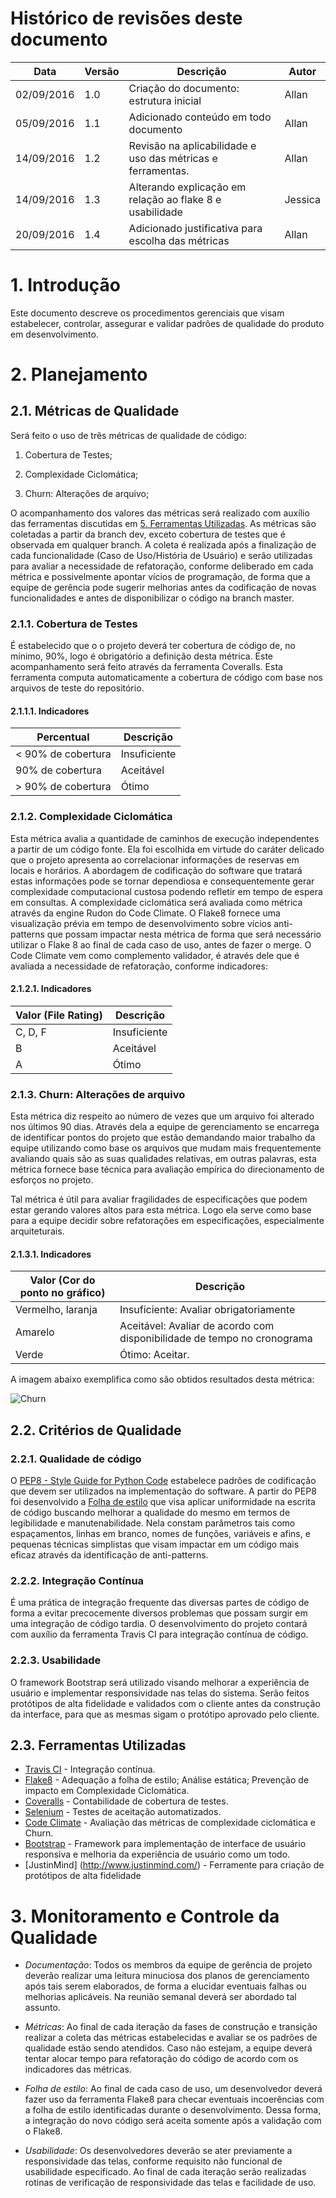 # Histórico de revisões deste documento

|Data      |Versão|Descrição            |Autor    |
|----------|------|---------------------|---------|
|02/09/2016|1.0   |Criação do documento: estrutura inicial |Allan    |
|05/09/2016|1.1   |Adicionado conteúdo em todo documento   |Allan    |
|14/09/2016|1.2   |Revisão na aplicabilidade e uso das métricas e ferramentas.   |Allan    |
|14/09/2016|1.3   |Alterando explicação em relação ao flake 8 e usabilidade  |Jessica      |
|20/09/2016|1.4   |Adicionado justificativa para escolha das métricas  |Allan      |

# 1. Introdução
Este documento descreve os procedimentos gerenciais que visam estabelecer, controlar, assegurar e validar padrões de qualidade do produto em desenvolvimento.

# 2. Planejamento
## 2.1. Métricas de Qualidade
Será feito o uso de três métricas de qualidade de código: 

 1. Cobertura de Testes;

 2. Complexidade Ciclomática;

 3. Churn: Alterações de arquivo;

O acompanhamento dos valores das métricas será realizado com auxílio das ferramentas discutidas em [5. Ferramentas Utilizadas](#5-ferramentas-utilizadas). As métricas são coletadas a partir da branch dev, exceto cobertura de testes que é observada em qualquer branch. A coleta é realizada após a finalização de cada funcionalidade (Caso de Uso/História de Usuário) e serão utilizadas para avaliar a necessidade de refatoração, conforme deliberado em cada métrica e possivelmente apontar vícios de programação, de forma que a equipe de gerência pode sugerir melhorias antes da codificação de novas funcionalidades e antes de disponibilizar o código na branch master.

### 2.1.1. Cobertura de Testes
É estabelecido que o o projeto deverá ter cobertura de código de, no mínimo, 90%, logo é obrigatório a definição desta métrica. Este acompanhamento será feito através da ferramenta Coveralls. Esta ferramenta computa automaticamente a cobertura de código com base nos arquivos de teste do repositório.

#### 2.1.1.1. Indicadores

|Percentual          |Descrição            |
|--------------------|---------------------|
| < 90% de cobertura | Insuficiente        |
| 90% de cobertura   | Aceitável           |
| > 90% de cobertura | Ótimo               |


### 2.1.2. Complexidade Ciclomática

Esta métrica avalia a quantidade de caminhos de execução independentes a partir de um código fonte. Ela foi escolhida em virtude do caráter delicado que o projeto apresenta ao correlacionar informações de reservas em locais e horários. A abordagem de codificação do software que tratará estas informações pode se tornar dependiosa e consequentemente gerar complexidade computacional custosa podendo refletir em tempo de espera em consultas. 
A complexidade ciclomática será avaliada como métrica através da engine Rudon do Code Climate. O Flake8 fornece uma visualização prévia em tempo de desenvolvimento sobre vícios anti-patterns que possam impactar nesta métrica de forma que será necessário utilizar o Flake 8 ao final de cada caso de uso, antes de fazer o merge. O Code Climate vem como complemento validador, é através dele que é avaliada a necessidade de refatoração, conforme indicadores:

#### 2.1.2.1. Indicadores

|Valor (File Rating) |Descrição            |
|--------------------|---------------------|
|C, D, F             |Insuficiente         |
|B                   |Aceitável            |
|A                   |Ótimo                |


### 2.1.3. Churn: Alterações de arquivo

Esta métrica diz respeito ao número de vezes que um arquivo foi alterado nos últimos 90 dias. Através dela a equipe de gerenciamento se encarrega de identificar pontos do projeto que estão demandando maior trabalho da equipe utilizando como base os arquivos que mudam mais frequentemente avaliando quais são as suas qualidades relativas, em outras palavras, esta métrica fornece base técnica para avaliação empírica do direcionamento de esforços no projeto. 

Tal métrica é útil para avaliar fragilidades de especificações que podem estar gerando valores altos para esta métrica. Logo ela serve como base para a equipe decidir sobre refatorações em especificações, especialmente arquiteturais.


#### 2.1.3.1. Indicadores

|Valor (Cor do ponto no gráfico)|Descrição            |
|-------------------------------|---------------------|
|Vermelho, laranja              |Insuficiente: Avaliar obrigatoriamente |
|Amarelo                        |Aceitável: Avaliar de acordo com disponibilidade de tempo no cronograma|
|Verde                          |Ótimo: Aceitar.                |

A imagem abaixo exemplifica como são obtidos resultados desta métrica:

![Churn](https://raw.githubusercontent.com/wiki/fga-gpp-mds/2016.2-Time05-SalasFGA/img/churn.png) 

## 2.2. Critérios de Qualidade

### 2.2.1. Qualidade de código
O [PEP8 - Style Guide for Python Code](https://www.python.org/dev/peps/pep-0008/) estabelece padrões de codificação que devem ser utilizados na implementação do software. A partir do PEP8 foi desenvolvido a [Folha de estilo](https://github.com/fga-gpp-mds/2016.2-Time05/wiki/Folha-de-Estilo) que visa aplicar uniformidade na escrita de código buscando melhorar a qualidade do mesmo em termos de legibilidade e manutenabilidade. Nela constam parâmetros tais como espaçamentos, linhas em branco, nomes de funções, variáveis e afins, e pequenas técnicas simplistas que visam impactar em um código mais eficaz através da identificação de anti-patterns.

### 2.2.2. Integração Contínua
É uma prática de integração frequente das diversas partes de código de forma a evitar precocemente diversos problemas que possam surgir em uma integração de código tardia.
O desenvolvimento do projeto contará com auxílio da ferramenta Travis CI para integração contínua de código.

### 2.2.3. Usabilidade
O framework Bootstrap será utilizado visando melhorar a experiência de usuário e implementar responsividade nas telas do sistema. Serão feitos protótipos de alta fidelidade e validados com o cliente antes da construção da interface, para que as mesmas sigam o protótipo aprovado pelo cliente.

## 2.3. Ferramentas Utilizadas
* [Travis CI](https://travis-ci.org/fga-gpp-mds/2016.2-SAS_FGA) - Integração contínua.
* [Flake8](https://pypi.python.org/pypi/flake8/) - Adequação a folha de estilo; Análise estática; Prevenção de impacto em Complexidade Ciclomática.
* [Coveralls](https://coveralls.io/) - Contabilidade de cobertura de testes.
* [Selenium](http://www.seleniumhq.org/) - Testes de aceitação automatizados.
* [Code Climate](https://www.codeclimate.com) - Avaliação das métricas de complexidade ciclomática e Churn.
* [Bootstrap](http://getbootstrap.com/) - Framework para implementação de interface de usuário responsiva e melhoria da experiência de usuário como um todo.
* [JustinMind] (http://www.justinmind.com/) - Ferramente para criação de protótipos de alta fidelidade

# 3. Monitoramento e Controle da Qualidade
* *Documentação*: Todos os membros da equipe de gerência de projeto deverão realizar uma leitura minuciosa dos planos de gerenciamento após tais serem elaborados, de forma a elucidar eventuais falhas ou melhorias aplicáveis. Na reunião semanal deverá ser abordado tal assunto.

* *Métricas*: Ao final de cada iteração da fases de construção e transição realizar a coleta das métricas estabelecidas e avaliar se os padrões de qualidade estão sendo atendidos. Caso não estejam, a equipe deverá tentar alocar tempo para refatoração do código de acordo com os indicadores das métricas.

* *Folha de estilo*: Ao final de cada caso de uso, um desenvolvedor deverá fazer uso da ferramenta Flake8 para checar eventuais incoerências com a folha de estilo identificadas durante o desenvolvimento. Dessa forma, a integração do novo código será aceita somente após a validação com o Flake8.

* *Usabilidade*: Os desenvolvedores deverão se ater previamente a responsividade das telas, conforme requisito não funcional de usabilidade especificado. Ao final de cada iteração serão realizadas rotinas de verificação de responsividade das telas e facilidade de uso.